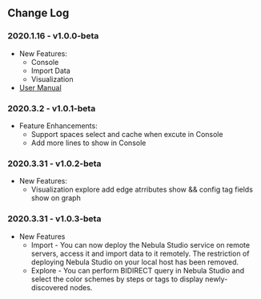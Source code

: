 ## Change Log
### 2020.1.16 - v1.0.0-beta
- New Features:
  - Console
  - Import Data
  - Visualization
- [User Manual](nebula-graph-studio-user-guide-en.md)

### 2020.3.2 - v1.0.1-beta
- Feature Enhancements:
  - Support spaces select and cache when excute in Console
  - Add more lines to show in Console

### 2020.3.31 - v1.0.2-beta
- New Features:
  - Visualization explore add edge atrributes show && config tag fields show on graph

### 2020.3.31 - v1.0.3-beta
- New Features
   - Import - You can now deploy the Nebula Studio service on remote servers, access it and import data to it remotely. The restriction of deploying Nebula Studio on your local host has been removed.
   - Explore - You can perform BIDIRECT query in Nebula Studio and select the color schemes by steps or tags to display newly-discovered nodes.